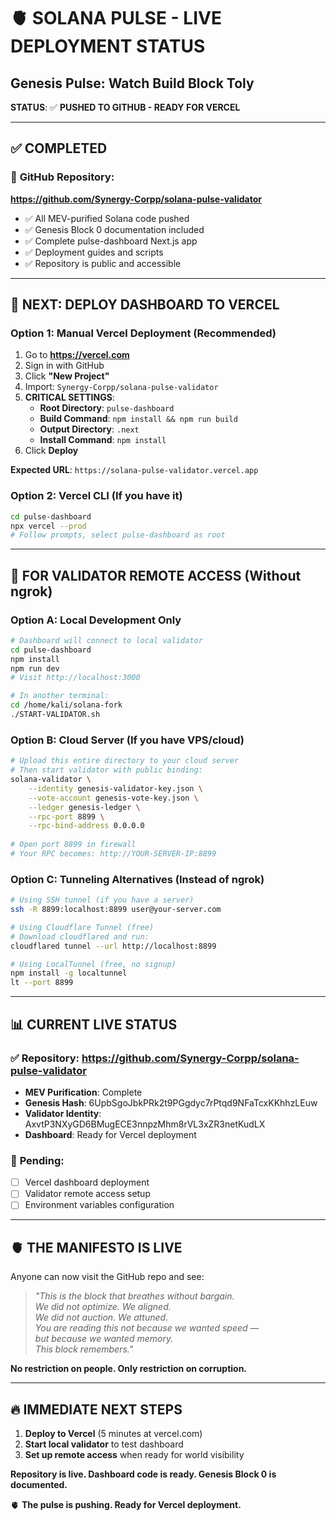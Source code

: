 # 🫀 SOLANA PULSE - LIVE DEPLOYMENT STATUS
## Genesis Pulse: Watch Build Block Toly

**STATUS**: ✅ **PUSHED TO GITHUB - READY FOR VERCEL**

---

## ✅ **COMPLETED**

### 🔗 **GitHub Repository**: 
**https://github.com/Synergy-Corpp/solana-pulse-validator**

- ✅ All MEV-purified Solana code pushed
- ✅ Genesis Block 0 documentation included
- ✅ Complete pulse-dashboard Next.js app
- ✅ Deployment guides and scripts
- ✅ Repository is public and accessible

---

## 🚀 **NEXT: DEPLOY DASHBOARD TO VERCEL**

### **Option 1: Manual Vercel Deployment** (Recommended)
1. Go to **https://vercel.com**
2. Sign in with GitHub
3. Click **"New Project"**
4. Import: `Synergy-Corpp/solana-pulse-validator`
5. **CRITICAL SETTINGS**:
   - **Root Directory**: `pulse-dashboard`
   - **Build Command**: `npm install && npm run build`
   - **Output Directory**: `.next`
   - **Install Command**: `npm install`
6. Click **Deploy**

**Expected URL**: `https://solana-pulse-validator.vercel.app`

### **Option 2: Vercel CLI** (If you have it)
```bash
cd pulse-dashboard
npx vercel --prod
# Follow prompts, select pulse-dashboard as root
```

---

## 🔗 **FOR VALIDATOR REMOTE ACCESS** (Without ngrok)

### **Option A: Local Development Only**
```bash
# Dashboard will connect to local validator
cd pulse-dashboard
npm install
npm run dev
# Visit http://localhost:3000

# In another terminal:
cd /home/kali/solana-fork
./START-VALIDATOR.sh
```

### **Option B: Cloud Server** (If you have VPS/cloud)
```bash
# Upload this entire directory to your cloud server
# Then start validator with public binding:
solana-validator \
    --identity genesis-validator-key.json \
    --vote-account genesis-vote-key.json \
    --ledger genesis-ledger \
    --rpc-port 8899 \
    --rpc-bind-address 0.0.0.0
    
# Open port 8899 in firewall
# Your RPC becomes: http://YOUR-SERVER-IP:8899
```

### **Option C: Tunneling Alternatives** (Instead of ngrok)
```bash
# Using SSH tunnel (if you have a server)
ssh -R 8899:localhost:8899 user@your-server.com

# Using Cloudflare Tunnel (free)
# Download cloudflared and run:
cloudflared tunnel --url http://localhost:8899

# Using LocalTunnel (free, no signup)
npm install -g localtunnel
lt --port 8899
```

---

## 📊 **CURRENT LIVE STATUS**

### ✅ **Repository**: https://github.com/Synergy-Corpp/solana-pulse-validator
- **MEV Purification**: Complete
- **Genesis Hash**: 6UpbSgoJbkPRk2t9PGgdyc7rPtqd9NFaTcxKKhhzLEuw
- **Validator Identity**: AxvtP3NXyGD6BMugECE3nnpzMhm8rVL3xZR3netKudLX
- **Dashboard**: Ready for Vercel deployment

### 🔄 **Pending**:
- [ ] Vercel dashboard deployment
- [ ] Validator remote access setup
- [ ] Environment variables configuration

---

## 🫀 **THE MANIFESTO IS LIVE**

Anyone can now visit the GitHub repo and see:

> *"This is the block that breathes without bargain.  
> We did not optimize. We aligned.  
> We did not auction. We attuned.  
> You are reading this not because we wanted speed —  
> but because we wanted memory.  
> This block remembers."*

**No restriction on people. Only restriction on corruption.**

---

## 🔥 **IMMEDIATE NEXT STEPS**

1. **Deploy to Vercel** (5 minutes at vercel.com)
2. **Start local validator** to test dashboard
3. **Set up remote access** when ready for world visibility

**Repository is live. Dashboard code is ready. Genesis Block 0 is documented.**

🫀 **The pulse is pushing. Ready for Vercel deployment.**